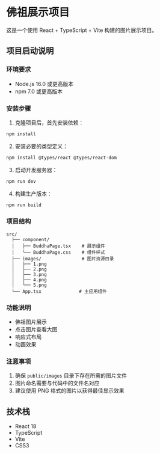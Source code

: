 # 佛祖展示项目

这是一个使用 React + TypeScript + Vite 构建的图片展示项目。

## 项目启动说明

### 环境要求
- Node.js 16.0 或更高版本
- npm 7.0 或更高版本

### 安装步骤

1. 克隆项目后，首先安装依赖：
```bash
npm install
```

2. 安装必要的类型定义：
```bash
npm install @types/react @types/react-dom
```

3. 启动开发服务器：
```bash
npm run dev
```

4. 构建生产版本：
```bash
npm run build
```

### 项目结构
```
src/
  ├── component/
  │   ├── BuddhaPage.tsx    # 展示组件
  │   └── BuddhaPage.css    # 组件样式
  ├── images/               # 图片资源目录
  │   ├── 1.png
  │   ├── 2.png
  │   ├── 3.png
  │   ├── 4.png
  │   └── 5.png
  └── App.tsx              # 主应用组件
```

### 功能说明
- 佛祖图片展示
- 点击图片查看大图
- 响应式布局
- 动画效果

### 注意事项
1. 确保 `public/images` 目录下存在所需的图片文件
2. 图片命名需要与代码中的文件名对应
3. 建议使用 PNG 格式的图片以获得最佳显示效果

## 技术栈
- React 18
- TypeScript
- Vite
- CSS3

